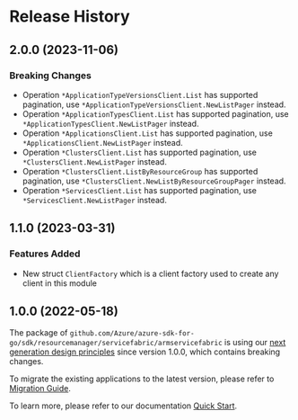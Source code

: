 # Release History

## 2.0.0 (2023-11-06)
### Breaking Changes

- Operation `*ApplicationTypeVersionsClient.List` has supported pagination, use `*ApplicationTypeVersionsClient.NewListPager` instead.
- Operation `*ApplicationTypesClient.List` has supported pagination, use `*ApplicationTypesClient.NewListPager` instead.
- Operation `*ApplicationsClient.List` has supported pagination, use `*ApplicationsClient.NewListPager` instead.
- Operation `*ClustersClient.List` has supported pagination, use `*ClustersClient.NewListPager` instead.
- Operation `*ClustersClient.ListByResourceGroup` has supported pagination, use `*ClustersClient.NewListByResourceGroupPager` instead.
- Operation `*ServicesClient.List` has supported pagination, use `*ServicesClient.NewListPager` instead.


## 1.1.0 (2023-03-31)
### Features Added

- New struct `ClientFactory` which is a client factory used to create any client in this module


## 1.0.0 (2022-05-18)

The package of `github.com/Azure/azure-sdk-for-go/sdk/resourcemanager/servicefabric/armservicefabric` is using our [next generation design principles](https://azure.github.io/azure-sdk/general_introduction.html) since version 1.0.0, which contains breaking changes.

To migrate the existing applications to the latest version, please refer to [Migration Guide](https://aka.ms/azsdk/go/mgmt/migration).

To learn more, please refer to our documentation [Quick Start](https://aka.ms/azsdk/go/mgmt).